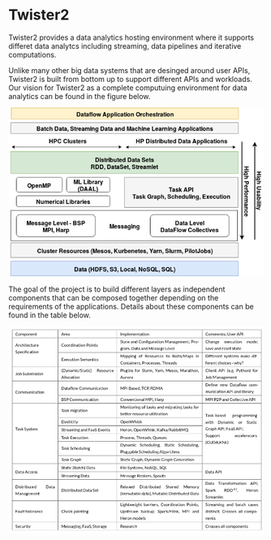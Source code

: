 # Twister2

Twister2 provides a data analytics hosting environment where it supports differet data analytcs including streaming, data pipelines and iterative computations. 

Unlike many other big data systems that are desinged around user APIs, Twister2 is built from bottom up to support different APIs and workloads. Our vision for Twister2 as a complete computuing environment for data analytics can be found in the figure below.

![alt text](documentation/images/tws-architecture.png)

The goal of the project is to build different layers as independent components that can be composed together depending on the requirements of the applications. Details about these components can be found in the table below.

![alt text](documentation/images/twister2-architecture.png)


